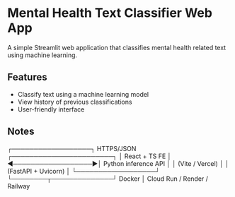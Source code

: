 # Mental Health Text Classifier Web App
A simple Streamlit web application that classifies mental health related text using machine learning.

## Features
- Classify text using a machine learning model
- View history of previous classifications
- User-friendly interface

## Notes
┌──────────────────┐      HTTPS/JSON      ┌───────────────────────┐
│  React + TS FE   │ ◀──────────────────▶│  Python inference API │
│  (Vite / Vercel) │                      │  (FastAPI + Uvicorn)  │
└──────────────────┘                      └────────┬──────────────┘
                                                 Docker
                                                   │
                                        Cloud Run / Render / Railway
